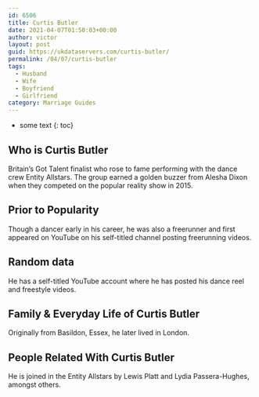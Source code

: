 ```yaml
---
id: 6506
title: Curtis Butler
date: 2021-04-07T01:50:03+00:00
author: victor
layout: post
guid: https://ukdataservers.com/curtis-butler/
permalink: /04/07/curtis-butler
tags:
  - Husband
  - Wife
  - Boyfriend
  - Girlfriend
category: Marriage Guides
---
```


* some text
{: toc}


## Who is Curtis Butler



Britain&#8217;s Got Talent finalist who rose to fame performing with the dance crew Entity Allstars. The group earned a golden buzzer from Alesha Dixon when they competed on the popular reality show in 2015.

                
                
                
## Prior to Popularity



Though a dancer early in his career, he was also a freerunner and first appeared on YouTube on his self-titled channel posting freerunning videos.

                
                
                
## Random data



He has a self-titled YouTube account where he has posted his dance reel and freestyle videos.

                
                
                
## Family & Everyday Life of Curtis Butler



Originally from Basildon, Essex, he later lived in London.

                
                
                
## People Related With Curtis Butler



He is joined in the Entity Allstars by Lewis Platt and Lydia Passera-Hughes, amongst others.

                
              
            
          
          
          